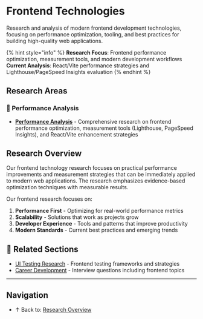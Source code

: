 # Frontend Technologies

Research and analysis of modern frontend development technologies, focusing on performance optimization, tooling, and best practices for building high-quality web applications.

{% hint style="info" %}
**Research Focus**: Frontend performance optimization, measurement tools, and modern development workflows
**Current Analysis**: React/Vite performance strategies and Lighthouse/PageSpeed Insights evaluation
{% endhint %}

## Research Areas

### 🚀 Performance Analysis
- **[Performance Analysis](performance-analysis/README.md)** - Comprehensive research on frontend performance optimization, measurement tools (Lighthouse, PageSpeed Insights), and React/Vite enhancement strategies

## Research Overview

Our frontend technology research focuses on practical performance improvements and measurement strategies that can be immediately applied to modern web applications. The research emphasizes evidence-based optimization techniques with measurable results.

Our frontend research focuses on:

1. **Performance First** - Optimizing for real-world performance metrics
2. **Scalability** - Solutions that work as projects grow
3. **Developer Experience** - Tools and patterns that improve productivity
4. **Modern Standards** - Current best practices and emerging trends

## 🔗 Related Sections

- [UI Testing Research](../ui-testing/README.md) - Frontend testing frameworks and strategies
- [Career Development](../career/README.md) - Interview questions including frontend topics

---

## Navigation

- ↑ Back to: [Research Overview](../README.md)
